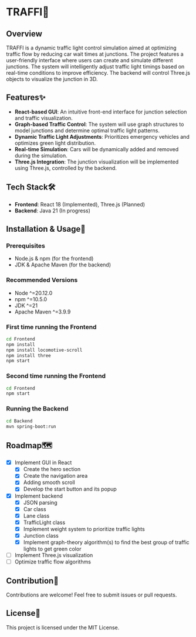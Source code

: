 # TRAFFI🚦

## Overview
TRAFFI is a dynamic traffic light control simulation aimed at optimizing traffic flow by reducing car wait times at junctions. The project features a user-friendly interface where users can create and simulate different junctions. The system will intelligently adjust traffic light timings based on real-time conditions to improve efficiency. The backend will control Three.js objects to visualize the junction in 3D.

## Features✨
- **React-based GUI**: An intuitive front-end interface for junction selection and traffic visualization.
- **Graph-based Traffic Control**: The system will use graph structures to model junctions and determine optimal traffic light patterns.
- **Dynamic Traffic Light Adjustments**: Prioritizes emergency vehicles and optimizes green light distribution.
- **Real-time Simulation**: Cars will be dynamically added and removed during the simulation.
- **Three.js Integration**: The junction visualization will be implemented using Three.js, controlled by the backend.

## Tech Stack🛠️
- **Frontend**: React 18 (Implemented), Three.js (Planned)
- **Backend**: Java 21 (In progress)

## Installation & Usage🚀
### Prerequisites
- Node.js & npm (for the frontend)
- JDK & Apache Maven (for the backend)
### Recommended Versions
- Node ^=20.12.0
- npm ^=10.5.0
- JDK ^=21
- Apache Maven ^=3.9.9
### First time running the Frontend
```sh
cd Frontend
npm install
npm install locomotive-scroll
npm install three
npm start
```
### Second time running the Frontend
```sh
cd Frontend
npm start
```
### Running the Backend
```sh
cd Backend
mvn spring-boot:run
```

## Roadmap🗺️
- [x] Implement GUI in React
  - [x] Create the hero section
  - [x] Create the navigation area
  - [x] Adding smooth scroll
  - [x] Develop the start button and its popup
- [x] Implement backend
  - [x] JSON parsing
  - [x] Car class
  - [x] Lane class
  - [x] TrafficLight class
  - [x] Implement weight system to prioritize traffic lights
  - [x] Junction class
  - [x] Implement graph-theory algorithm(s) to find the best group of traffic lights to get green color
- [ ] Implement Three.js visualization
- [ ] Optimize traffic flow algorithms

## Contribution🤝
Contributions are welcome! Feel free to submit issues or pull requests.

## License📄
This project is licensed under the MIT License.
